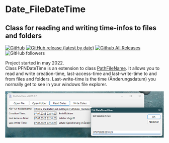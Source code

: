 # Date_FileDateTime  
## Class for reading and writing time-infos to files and folders  

[![GitHub](https://img.shields.io/github/license/OlimilO1402/Date_FileDateTime?style=plastic)](https://github.com/OlimilO1402/Date_FileDateTime/blob/master/LICENSE) 
[![GitHub release (latest by date)](https://img.shields.io/github/v/release/OlimilO1402/Date_FileDateTime?style=plastic)](https://github.com/OlimilO1402/Date_FileDateTime/releases/latest)
[![Github All Releases](https://img.shields.io/github/downloads/OlimilO1402/Date_FileDateTime/total.svg)](https://github.com/OlimilO1402/Date_FileDateTime/releases/download/v2025.7.7/FileDateTime_v2025.7.7.zip)
![GitHub followers](https://img.shields.io/github/followers/OlimilO1402?style=social)

Project started in may 2022.  
Class PFNDateTime is an extension to class [PathFileName](https://github.com/OlimilO1402/IO_PathFileName/blob/main/Classes/PathFileName.cls).
It allows you to read and write creation-time, last-access-time and last-write-time to and from files and folders. 
Last-write-time is the time (Änderungsdatum) you normally get to see in your windows file explorer.  

![FileDateTime Image](Resources/FileDateTime.png "FileDateTime Image")